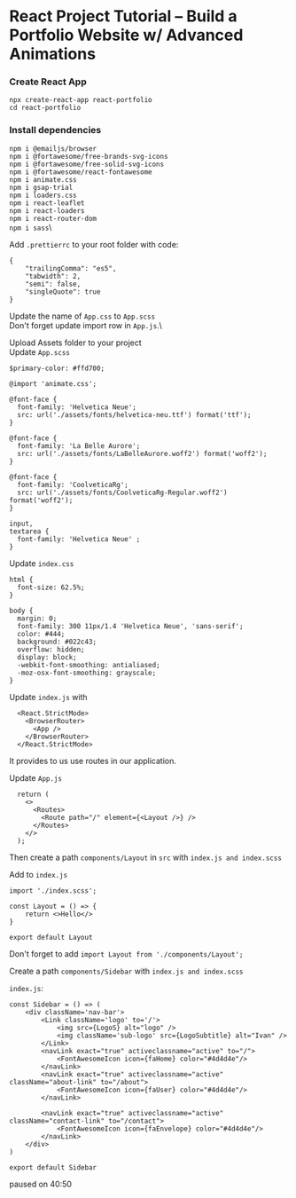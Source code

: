 # React Project Tutorial – Build a Portfolio Website w/ Advanced Animations

### Create React App
`npx create-react-app react-portfolio`\
`cd react-portfolio`

### Install dependencies
`npm i @emailjs/browser`\
`npm i @fortawesome/free-brands-svg-icons`\
`npm i @fortawesome/free-solid-svg-icons`\
`npm i @fortawesome/react-fontawesome`\
`npm i animate.css`\
`npm i gsap-trial`\
`npm i loaders.css`\
`npm i react-leaflet`\
`npm i react-loaders`\
`npm i react-router-dom`\
`npm i sass`\

Add `.prettierrc` to your root folder with code:
```
{
    "trailingComma": "es5",
    "tabwidth": 2,
    "semi": false,
    "singleQuote": true
}
```
Update the name of `App.css` to `App.scss` \
Don't forget update import row in `App.js`.\

Upload Assets folder to your project\
Update `App.scss`

```
$primary-color: #ffd700;

@import 'animate.css';

@font-face {
  font-family: 'Helvetica Neue';
  src: url('./assets/fonts/helvetica-neu.ttf') format('ttf');
}

@font-face {
  font-family: 'La Belle Aurore';
  src: url('./assets/fonts/LaBelleAurore.woff2') format('woff2');
}

@font-face {
  font-family: 'CoolveticaRg';
  src: url('./assets/fonts/CoolveticaRg-Regular.woff2') format('woff2');
}

input,
textarea {
  font-family: 'Helvetica Neue' ;
}
```

Update `index.css`
```
html {
  font-size: 62.5%;
}

body {
  margin: 0;
  font-family: 300 11px/1.4 'Helvetica Neue', 'sans-serif';
  color: #444;
  background: #022c43;
  overflow: hidden;
  display: block;
  -webkit-font-smoothing: antialiased;
  -moz-osx-font-smoothing: grayscale;
}
```
Update `index.js` with
```
  <React.StrictMode>
    <BrowserRouter>
      <App />
    </BrowserRouter>
  </React.StrictMode>
```
It provides to us use routes in our application.

Update `App.js` 
```
  return (
    <>
      <Routes>
        <Route path="/" element={<Layout />} />
      </Routes>
    </>
  );
```

Then create a path `components/Layout` in `src` with `index.js and index.scss`

Add to `index.js`
```
import './index.scss';

const Layout = () => {
    return <>Hello</>
}

export default Layout
```

Don't forget to add `import Layout from './components/Layout';`

Create a path `components/Sidebar` with `index.js and index.scss`

`index.js`:
```
const Sidebar = () => (
    <div className='nav-bar'>
        <Link className='logo' to='/'>
            <img src={LogoS} alt="logo" />  
            <img className='sub-logo' src={LogoSubtitle} alt="Ivan" />   
        </Link>
        <navLink exact="true" activeclassname="active" to="/">
            <FontAwesomeIcon icon={faHome} color="#4d4d4e"/>
        </navLink>
        <navLink exact="true" activeclassname="active" className="about-link" to="/about">
            <FontAwesomeIcon icon={faUser} color="#4d4d4e"/>
        </navLink>

        <navLink exact="true" activeclassname="active" className="contact-link" to="/contact">
            <FontAwesomeIcon icon={faEnvelope} color="#4d4d4e"/>
        </navLink>
    </div>
)

export default Sidebar
```
paused on 40:50